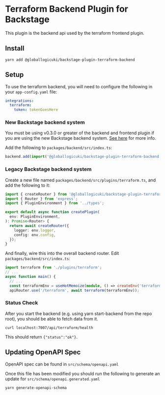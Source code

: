 # Terraform Backend Plugin for Backstage

This plugin is the backend api used by the terraform frontend plugin.

## Install

```shell
yarn add @globallogicuki/backstage-plugin-terraform-backend
```

## Setup

To use the terraform backend, you will need to configure the following in your `app-config.yaml` file:

```yaml
integrations:
  terraform:
    token: tokenGoesHere
```

### New Backstage backend system

You must be using v0.3.0 or greater of the backend and frontend plugin if you are using the new Backstage backend system. [See here](https://backstage.io/docs/backend-system/) for more info.

Add the following to `packages/backend/src/index.ts`:

```typescript
backend.add(import('@globallogicuki/backstage-plugin-terraform-backend'));
```

### Legacy Backstage backend system

Create a new file named `packages/backend/src/plugins/terraform.ts`, and add the following to it:

```typescript
import { createRouter } from '@globallogicuki/backstage-plugin-terraform-backend';
import { Router } from 'express';
import { PluginEnvironment } from '../types';

export default async function createPlugin(
  env: PluginEnvironment,
): Promise<Router> {
  return await createRouter({
    logger: env.logger,
    config: env.config,
  });
}
```

And finally, wire this into the overall backend router. Edit `packages/backend/src/index.ts`:

```typescript
import terraform from './plugins/terraform';
// ...
async function main() {
  // ...
  const terraformEnv = useHotMemoize(module, () => createEnv('terraform'));
  apiRouter.use('/terraform', await terraform(terraformEnv));
```

### Status Check

After you start the backend (e.g. using yarn start-backend from the repo root), you should be able to fetch data from it.

```shell
curl localhost:7007/api/terraform/health
```

This should return `{"status":"ok"}`.

## Updating OpenAPI Spec

OpenAPI spec can be found in `src/schema/openapi.yaml`

Once this file has been modified you should run the following to generate an update for `src/schema/openapi.generated.yaml`

```shell
yarn generate-openapi-schema
```
